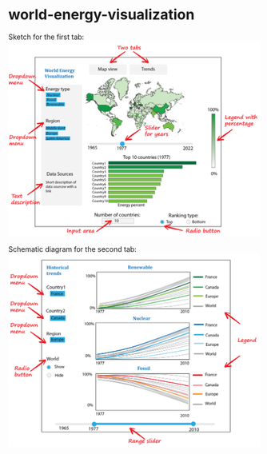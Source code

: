 # world-energy-visualization

Sketch for the first tab:
![](1_map_and_bar_chart.png)

Schematic diagram for the second tab:
![](2_trends.png)
 
